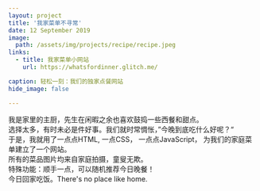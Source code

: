 ```yaml
---
layout: project
title: '我家菜单不寻常'
date: 12 September 2019
image:  
  path: /assets/img/projects/recipe/recipe.jpeg
links:
  - title: 我家菜单小网站
    url: https://whatsfordinner.glitch.me/

caption: 轻松一刻：我们的独家点餐网站
hide_image: false

---
```


我是家里的主厨，先生在闲暇之余也喜欢鼓捣一些西餐和甜点。<br>
选择太多，有时未必是件好事。我们就时常惆怅，”今晚到底吃什么好呢？“<br>
于是，我就用了一点点HTML, 一点CSS， 一点点JavaScript， 为我们的家庭菜单建立了一个网站。<br>
所有的菜品图片均来自家庭拍摄，童叟无欺。<br>
特殊功能：顺手一点，可以随机推荐今日晚餐！<br>
今日回家吃饭。There's no place like home.
